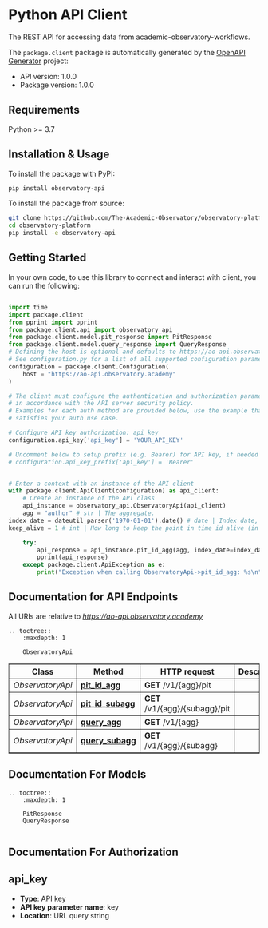 # Python API Client
The REST API for accessing data from academic-observatory-workflows. 

The `package.client` package is automatically generated by the [OpenAPI Generator](https://openapi-generator.tech) project:

- API version: 1.0.0
- Package version: 1.0.0

## Requirements
Python >= 3.7

## Installation & Usage
To install the package with PyPI:
```bash
pip install observatory-api
```

To install the package from source:
```bash
git clone https://github.com/The-Academic-Observatory/observatory-platform.git
cd observatory-platform
pip install -e observatory-api
```

## Getting Started
In your own code, to use this library to connect and interact with client,
you can run the following:

```python

import time
import package.client
from pprint import pprint
from package.client.api import observatory_api
from package.client.model.pit_response import PitResponse
from package.client.model.query_response import QueryResponse
# Defining the host is optional and defaults to https://ao-api.observatory.academy
# See configuration.py for a list of all supported configuration parameters.
configuration = package.client.Configuration(
    host = "https://ao-api.observatory.academy"
)

# The client must configure the authentication and authorization parameters
# in accordance with the API server security policy.
# Examples for each auth method are provided below, use the example that
# satisfies your auth use case.

# Configure API key authorization: api_key
configuration.api_key['api_key'] = 'YOUR_API_KEY'

# Uncomment below to setup prefix (e.g. Bearer) for API key, if needed
# configuration.api_key_prefix['api_key'] = 'Bearer'


# Enter a context with an instance of the API client
with package.client.ApiClient(configuration) as api_client:
    # Create an instance of the API class
    api_instance = observatory_api.ObservatoryApi(api_client)
    agg = "author" # str | The aggregate.
index_date = dateutil_parser('1970-01-01').date() # date | Index date, defaults to latest (optional)
keep_alive = 1 # int | How long to keep the point in time id alive (in minutes)  (optional)

    try:
        api_response = api_instance.pit_id_agg(agg, index_date=index_date, keep_alive=keep_alive)
        pprint(api_response)
    except package.client.ApiException as e:
        print("Exception when calling ObservatoryApi->pit_id_agg: %s\n" % e)
```

## Documentation for API Endpoints

All URIs are relative to *https://ao-api.observatory.academy*

```eval_rst
.. toctree::
    :maxdepth: 1

    ObservatoryApi
```

<div class="wy-table-responsive"><table border="1" class="docutils">
<thead>
<tr>
<th>Class</th>
<th>Method</th>
<th>HTTP request</th>
<th>Description</th>
</tr>
</thead>
<tbody>


<tr>
<td><em>ObservatoryApi</em></td>
<td><a href="ObservatoryApi.html#pit_id_agg"><strong>pit_id_agg</strong></a></td>
<td><strong>GET</strong> /v1/{agg}/pit</td>
<td></td>
</tr>

<tr>
<td><em>ObservatoryApi</em></td>
<td><a href="ObservatoryApi.html#pit_id_subagg"><strong>pit_id_subagg</strong></a></td>
<td><strong>GET</strong> /v1/{agg}/{subagg}/pit</td>
<td></td>
</tr>

<tr>
<td><em>ObservatoryApi</em></td>
<td><a href="ObservatoryApi.html#query_agg"><strong>query_agg</strong></a></td>
<td><strong>GET</strong> /v1/{agg}</td>
<td></td>
</tr>

<tr>
<td><em>ObservatoryApi</em></td>
<td><a href="ObservatoryApi.html#query_subagg"><strong>query_subagg</strong></a></td>
<td><strong>GET</strong> /v1/{agg}/{subagg}</td>
<td></td>
</tr>


</tbody>
</table></div>

## Documentation For Models
```eval_rst
.. toctree::
    :maxdepth: 1

    PitResponse
    QueryResponse
    
```

## Documentation For Authorization


## api_key

- **Type**: API key
- **API key parameter name**: key
- **Location**: URL query string

